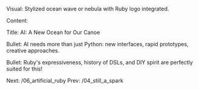 Visual: Stylized ocean wave or nebula with Ruby logo integrated.

Content:

Title: AI: A New Ocean for Our Canoe

Bullet: AI needs more than just Python: new interfaces, rapid prototypes, creative approaches.

Bullet: Ruby's expressiveness, history of DSLs, and DIY spirit are perfectly suited for this!

Next: /06_artificial_ruby
Prev: /04_still_a_spark
